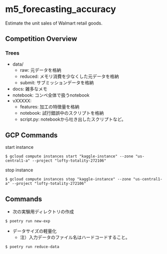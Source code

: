 # m5_forecasting_accuracy

Estimate the unit sales of Walmart retail goods.


## Competition Overview



### Trees
- data/
  - raw: 元データを格納
  - reduced: メモリ消費を少なくした元データを格納
  - submit: サブミッションデータを格納
- docs: 雑多なメモ
- notebook: コンペ全体で扱うnotebook
- vXXXXX:
  - features: 加工の特徴量を格納
  - notebook: 試行錯誤中のスクリプトを格納
  - script.py: notebookから吐き出したスクリプトなど。


## GCP Commands

start instance

```
$ gcloud compute instances start "kaggle-instance" --zone "us-central1-a" --project "lofty-totality-272106"
```


stop instance
```
$ gcloud compute instances stop "kaggle-instance" --zone "us-central1-a" --project "lofty-totality-272106"
```



## Commands

- 次の実験用ディレクトリの作成

```
$ poetry run new-exp
```

- データサイズの軽量化
  - 注）入力データのファイル名はハードコードすること。

```
$ poetry run reduce-data
```
